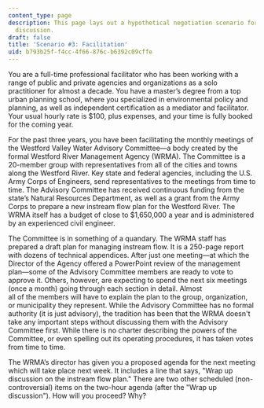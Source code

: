 ```yaml
---
content_type: page
description: This page lays out a hypothetical negotiation scenario for thought and
  discussion.
draft: false
title: 'Scenario #3: Facilitation'
uid: b793b25f-f4cc-4f66-876c-b6392c09cffe
---
```

You are a full-time professional facilitator who has been working with a range of public and private agencies and organizations as a solo practitioner for almost a decade. You have a master’s degree from a top urban planning school, where you specialized in environmental policy and planning, as well as independent certification as a mediator and facilitator. Your usual hourly rate is $100, plus expenses, and your time is fully booked for the coming year. 

For the past three years, you have been facilitating the monthly meetings of the Westford Valley Water Advisory Committee—a body created by the formal Westford River Management Agency (WRMA). The Committee is a 20-member group with representatives from all of the cities and towns along the Westford River. Key state and federal agencies, including the U.S. Army Corps of Engineers, send representatives to the meetings from time to time. The Advisory Committee has received continuous funding from the state’s Natural Resources Department, as well as a grant from the Army Corps to prepare a new instream flow plan for the Westford River. The WRMA itself has a budget of close to $1,650,000 a year and is administered by an experienced civil engineer.

The Committee is in something of a quandary. The WRMA staff has prepared a draft plan for managing instream flow. It is a 250-page report with dozens of technical appendices. After just one meeting—at which the Director of the Agency offered a PowerPoint review of the management plan—some of the Advisory Committee members are ready to vote to approve it. Others, however, are expecting to spend the next six meetings (once a month) going through each section in detail. Almost      
all of the members will have to explain the plan to the group, organization, or municipality they represent. While the Advisory Committee has no formal authority (it is just advisory), the tradition has been that the WRMA doesn't take any important steps without discussing them with the Advisory Committee first. While there is no charter describing the powers of the Committee, or even spelling out its operating procedures, it has taken votes from time to time. 

The WRMA’s director has given you a proposed agenda for the next meeting which will take place next week. It includes a line that says, "Wrap up discussion on the instream flow plan." There are two other scheduled (non-controversial) items on the two-hour agenda (after the "Wrap up discussion"). How will you proceed? Why?